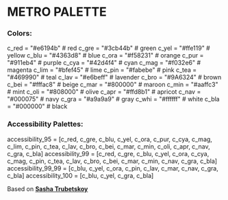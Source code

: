 # METRO PALETTE
### Colors:
c_red = "#e6194b" # red
c_gre = "#3cb44b" # green
c_yel = "#ffe119" # yellow
c_blu = "#4363d8" # blue
c_ora = "#f58231" # orange
c_pur = "#911eb4" # purple
c_cya = "#42d4f4" # cyan
c_mag = "#f032e6" # magenta
c_lim = "#bfef45" # lime
c_pin = "#fabebe" # pink
c_tea = "#469990" # teal
c_lav = "#e6beff" # lavender
c_bro = "#9A6324" # brown
c_bei = "#fffac8" # beige
c_mar = "#800000" # maroon
c_min = "#aaffc3" # mint
c_oli = "#808000" # olive
c_apr = "#ffd8b1" # apricot
c_nav = "#000075" # navy
c_gra = "#a9a9a9" # gray
c_whi = "#ffffff" # white
c_bla = "#000000" # black

### Accessibility Palettes:
accessibility_95    = [c_red, c_gre, c_blu, c_yel, c_ora, c_pur, c_cya,
                       c_mag, c_lim, c_pin, c_tea, c_lav, c_bro, c_bei,
                       c_mar, c_min, c_oli, c_apr, c_nav, c_gra, c_bla]
accessibility_99    = [c_red, c_gre, c_blu, c_yel, c_ora, c_cya, c_mag,
                       c_pin, c_tea, c_lav, c_bro, c_bei, c_mar, c_min,
                       c_nav, c_gra, c_bla]
accessibility_99_99 = [c_blu, c_yel, c_ora, c_pin, c_lav, c_mar, c_nav,
                       c_gra, c_bla]
accessibility_100   = [c_blu, c_yel, c_gra, c_bla]

Based on [**Sasha Trubetskoy**](https://sashat.me/2017/01/11/list-of-20-simple-distinct-colors/)
